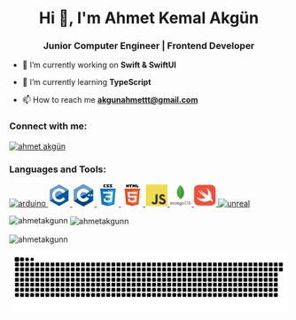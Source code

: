 

<h1 align="center">Hi 👋, I'm Ahmet Kemal Akgün</h1>
<h3 align="center">Junior Computer Engineer | Frontend Developer</h3>

- 🔭 I’m currently working on **Swift & SwiftUI**

- 🌱 I’m currently learning **TypeScript**

- 📫 How to reach me **akgunahmettt@gmail.com**

<h3 align="left">Connect with me:</h3>
<p align="left">
<a href="https://www.linkedin.com/in/ahmet-akg%C3%BCn-978380306/" target="blank"><img align="center" src="https://raw.githubusercontent.com/rahuldkjain/github-profile-readme-generator/master/src/images/icons/Social/linked-in-alt.svg" alt="ahmet akgün" height="30" width="40" /></a>
</p>

<h3 align="left">Languages and Tools:</h3>
<p align="left"> <a href="https://www.arduino.cc/" target="_blank" rel="noreferrer"> <img src="https://cdn.worldvectorlogo.com/logos/arduino-1.svg" alt="arduino" width="40" height="40"/> </a> <a href="https://www.cprogramming.com/" target="_blank" rel="noreferrer"> <img src="https://raw.githubusercontent.com/devicons/devicon/master/icons/c/c-original.svg" alt="c" width="40" height="40"/> </a> <a href="https://www.w3schools.com/cpp/" target="_blank" rel="noreferrer"> <img src="https://raw.githubusercontent.com/devicons/devicon/master/icons/cplusplus/cplusplus-original.svg" alt="cplusplus" width="40" height="40"/> </a> <a href="https://www.w3schools.com/css/" target="_blank" rel="noreferrer"> <img src="https://raw.githubusercontent.com/devicons/devicon/master/icons/css3/css3-original-wordmark.svg" alt="css3" width="40" height="40"/> </a> <a href="https://www.w3.org/html/" target="_blank" rel="noreferrer"> <img src="https://raw.githubusercontent.com/devicons/devicon/master/icons/html5/html5-original-wordmark.svg" alt="html5" width="40" height="40"/> </a> <a href="https://developer.mozilla.org/en-US/docs/Web/JavaScript" target="_blank" rel="noreferrer"> <img src="https://raw.githubusercontent.com/devicons/devicon/master/icons/javascript/javascript-original.svg" alt="javascript" width="40" height="40"/> </a> <a href="https://www.mongodb.com/" target="_blank" rel="noreferrer"> <img src="https://raw.githubusercontent.com/devicons/devicon/master/icons/mongodb/mongodb-original-wordmark.svg" alt="mongodb" width="40" height="40"/> </a> <a href="https://developer.apple.com/swift/" target="_blank" rel="noreferrer"> <img src="https://raw.githubusercontent.com/devicons/devicon/master/icons/swift/swift-original.svg" alt="swift" width="40" height="40"/> </a> <a href="https://unrealengine.com/" target="_blank" rel="noreferrer"> <img src="https://raw.githubusercontent.com/kenangundogan/fontisto/036b7eca71aab1bef8e6a0518f7329f13ed62f6b/icons/svg/brand/unreal-engine.svg" alt="unreal" width="40" height="40"/> </a> </p>

<p><img align="left" src="https://github-readme-stats.vercel.app/api/top-langs?username=ahmetakgunn&show_icons=true&locale=en&layout=compact" alt="ahmetakgunn" /></p>

<p>&nbsp;<img align="center" src="https://github-readme-stats.vercel.app/api?username=ahmetakgunn&show_icons=true&locale=en" alt="ahmetakgunn" /></p>

<p><img align="center" src="https://github-readme-streak-stats.herokuapp.com/?user=ahmetakgunn&" alt="ahmetakgunn" /></p>


<picture>
  <source media="(prefers-color-scheme: dark)" srcset="https://raw.githubusercontent.com/AhmetAkgunn/AhmetAkgunn/output/github-contribution-grid-snake-dark.svg">
  <source media="(prefers-color-scheme: light)" srcset="https://raw.githubusercontent.com/AhmetAkgunn/AhmetAkgunn/output/github-contribution-grid-snake.svg">
  <img alt="github contribution grid snake animation" src="https://raw.githubusercontent.com/AhmetAkgunn/AhmetAkgunn/output/github-contribution-grid-snake.svg">
</picture>
